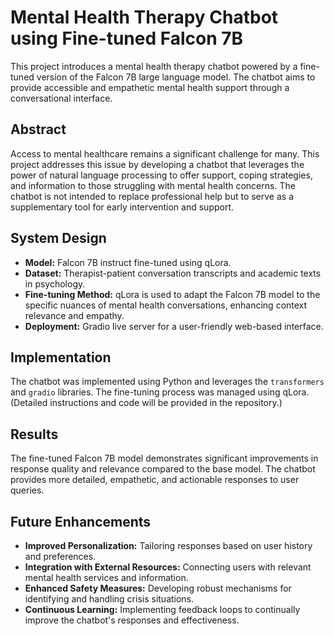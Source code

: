 # Mental Health Therapy Chatbot using Fine-tuned Falcon 7B

This project introduces a mental health therapy chatbot powered by a fine-tuned version of the Falcon 7B large language model.  The chatbot aims to provide accessible and empathetic mental health support through a conversational interface.

## Abstract

Access to mental healthcare remains a significant challenge for many.  This project addresses this issue by developing a chatbot that leverages the power of natural language processing to offer support, coping strategies, and information to those struggling with mental health concerns.  The chatbot is not intended to replace professional help but to serve as a supplementary tool for early intervention and support.

## System Design

* **Model:** Falcon 7B instruct fine-tuned using qLora.
* **Dataset:** Therapist-patient conversation transcripts and academic texts in psychology.
* **Fine-tuning Method:**  qLora is used to adapt the Falcon 7B model to the specific nuances of mental health conversations, enhancing context relevance and empathy.
* **Deployment:** Gradio live server for a user-friendly web-based interface.

## Implementation

The chatbot was implemented using Python and leverages the `transformers` and `gradio` libraries. The fine-tuning process was managed using qLora.  (Detailed instructions and code will be provided in the repository.)

## Results 

The fine-tuned Falcon 7B model demonstrates significant improvements in response quality and relevance compared to the base model. The chatbot provides more detailed, empathetic, and actionable responses to user queries.

## Future Enhancements

* **Improved Personalization:** Tailoring responses based on user history and preferences.
* **Integration with External Resources:** Connecting users with relevant mental health services and information.
* **Enhanced Safety Measures:**  Developing robust mechanisms for identifying and handling crisis situations.
* **Continuous Learning:**  Implementing feedback loops to continually improve the chatbot's responses and effectiveness.
